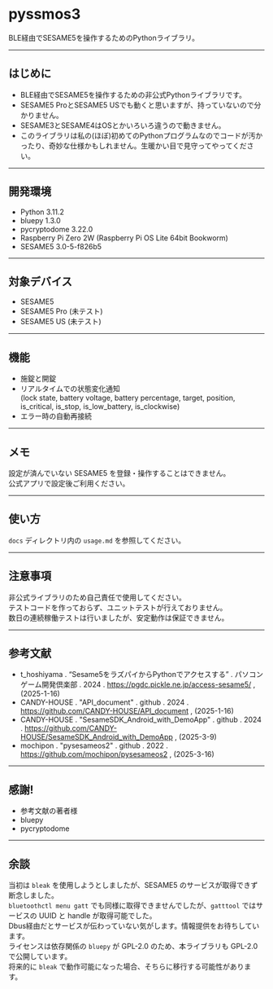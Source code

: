 
# pyssmos3

BLE経由でSESAME5を操作するためのPythonライブラリ。

---

## はじめに

- BLE経由でSESAME5を操作するための非公式Pythonライブラリです。
- SESAME5 ProとSESAME5 USでも動くと思いますが、持っていないので分かりません。
- SESAME3とSESAME4はOSとかいろいろ違うので動きません。
- このライブラリは私の(ほぼ)初めてのPythonプログラムなのでコードが汚かったり、奇妙な仕様かもしれません。生暖かい目で見守ってやってください。

---

## 開発環境

- Python 3.11.2
- bluepy 1.3.0
- pycryptodome 3.22.0
- Raspberry Pi Zero 2W (Raspberry Pi OS Lite 64bit Bookworm)
- SESAME5 3.0-5-f826b5

---

## 対象デバイス

- SESAME5
- SESAME5 Pro (未テスト)
- SESAME5 US (未テスト)

---

## 機能

- 施錠と開錠
- リアルタイムでの状態変化通知  
  (lock state, battery voltage, battery percentage, target, position, is_critical, is_stop, is_low_battery, is_clockwise)
- エラー時の自動再接続

---

## メモ

設定が済んでいない SESAME5 を登録・操作することはできません。  
公式アプリで設定後ご利用ください。

---

## 使い方

`docs` ディレクトリ内の `usage.md` を参照してください。

---

## 注意事項

非公式ライブラリのため自己責任で使用してください。  
テストコードを作っておらず、ユニットテストが行えておりません。   
数日の連続稼働テストは行いましたが、安定動作は保証できません。

---

## 参考文献

- t_hoshiyama . “Sesame5をラズパイからPythonでアクセスする” . パソコンゲーム開発倶楽部 . 2024 . https://pgdc.pickle.ne.jp/access-sesame5/ , (2025-1-16)
- CANDY-HOUSE . "API_document" . github . 2024 . https://github.com/CANDY-HOUSE/API_document , (2025-1-16)
- CANDY-HOUSE . "SesameSDK_Android_with_DemoApp" . github . 2024 . https://github.com/CANDY-HOUSE/SesameSDK_Android_with_DemoApp , (2025-3-9)
- mochipon . "pysesameos2" . github . 2022 . https://github.com/mochipon/pysesameos2 , (2025-3-16)

---

## 感謝!

- 参考文献の著者様
- bluepy
- pycryptodome

---

## 余談

当初は `bleak` を使用しようとしましたが、SESAME5 のサービスが取得できず断念しました。  
`bluetoothctl menu gatt` でも同様に取得できませんでしたが、`gatttool` ではサービスの UUID と handle が取得可能でした。  
Dbus経由だとサービスが伝わっていない気がします。情報提供をお待ちしています。  
ライセンスは依存関係の `bluepy` が GPL-2.0 のため、本ライブラリも GPL-2.0 で公開しています。  
将来的に `bleak` で動作可能になった場合、そちらに移行する可能性があります。
